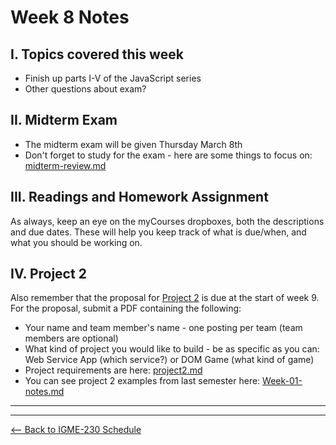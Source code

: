 # Week 8 Notes

## I. Topics covered this week
- Finish up parts I-V of the JavaScript series
- Other questions about exam?

## II. Midterm Exam
- The midterm exam will be given Thursday March 8th
- Don't forget to study for the exam - here are some things to focus on: [midterm-review.md](../notes/midterm-review.md)

## III. Readings and Homework Assignment
As always, keep an eye on the myCourses dropboxes, both the descriptions and due dates. These will help you keep track of what is due/when, and what you should be working on.

## IV. Project 2
Also remember that the proposal for [Project 2](../projects/project2.md) is due at the start of week 9. For the proposal, submit a PDF containing the following:

- Your name and team member's name - one posting per team (team members are optional)
- What kind of project you would like to build - be as specific as you can: Web Service App (which service?) or DOM Game (what kind of game)
- Project requirements are here: [project2.md](../projects/project2.md)
- You can see project 2 examples from last semester here: [Week-01-notes.md](./Week-01A-notes.md#project2)

<hr><hr>

[<-- Back to IGME-230 Schedule](../schedule.md)
